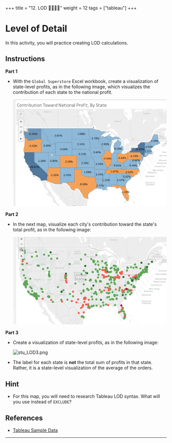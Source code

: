 +++
title = "12. LOD 👩‍🎓👨‍🎓"
weight = 12
tags = ["tableau"] 
+++

# Level of Detail

In this activity, you will practice creating LOD calculations.


## Instructions

**Part 1**

* With the `Global Superstore` Excel workbook, create a visualization of state-level profits, as in the following image, which visualizes the contribution of each state to the national profit.

  ![stu_LOD1.png](Images/stu_LOD1.png)

**Part 2**

* In the next map, visualize each city's contribution toward the state's total profit, as in the following image:

  ![stu_LOD2.png](Images/stu_LOD2.png)

**Part 3**

* Create a visualization of state-level profits, as in the following image:

  ![stu_LOD3.png](../images/stu_LOD3.png)

* The label for each state is **not** the total sum of profits in that state. Rather, it is a state-level visualization of the average of the orders.

## Hint

* For this map, you will need to research Tableau LOD syntax. What will you use instead of `EXCLUDE`?

## References

* [Tableau Sample Data](https://public.tableau.com/en-us/s/resources)

---
